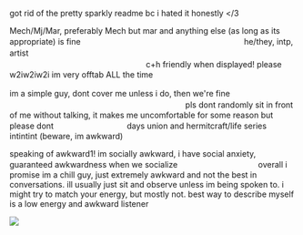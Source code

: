 got rid of the pretty sparkly readme bc i hated it honestly </3 

Mech/Mj/Mar, preferably Mech but mar and anything else (as long as its appropriate) is fineㅤㅤㅤㅤㅤㅤㅤㅤㅤㅤㅤㅤㅤㅤㅤㅤㅤㅤㅤㅤㅤㅤ he/they, intp, artistㅤㅤㅤㅤㅤㅤㅤㅤㅤㅤㅤㅤㅤㅤㅤㅤㅤㅤㅤㅤㅤㅤ ㅤㅤㅤㅤㅤㅤㅤㅤㅤㅤㅤㅤㅤㅤㅤㅤ ㅤㅤㅤㅤㅤㅤㅤㅤㅤㅤㅤㅤㅤㅤㅤㅤ c+h friendly when displayed! please w2iw2iw2i im very offtab ALL the time

im a simple guy, dont cover me unless i do, then we're fineㅤㅤㅤㅤㅤㅤㅤㅤㅤㅤㅤㅤㅤㅤㅤㅤㅤㅤㅤㅤㅤㅤㅤㅤㅤㅤㅤㅤㅤㅤㅤㅤㅤpls dont randomly sit in front of me without talking, it makes me uncomfortable for some reason but please dontㅤㅤㅤㅤㅤㅤㅤㅤㅤㅤdays union and hermitcraft/life series intintint (beware, im awkward)

speaking of awkward1! im socially awkward, i have social anxiety, guaranteed awkwardness when we socializeㅤㅤㅤㅤㅤㅤㅤㅤㅤㅤㅤoverall i promise im a chill guy, just extremely awkward and not the best in conversations. ill usually just sit and observe unless im being spoken to. i might try to match your energy, but mostly not. best way to describe myself is a low energy and awkward listener

<img src="https://i.pinimg.com/736x/a3/1e/13/a31e130589b7ed32169eee1a257fc521.jpg">
